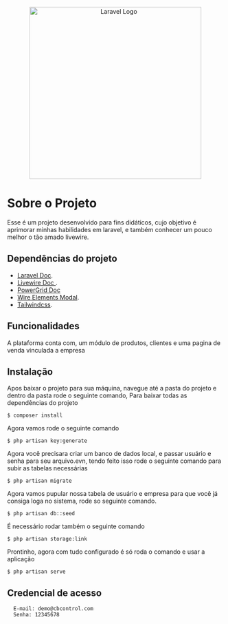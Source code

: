 <p align="center"><a href="https://laravel.com" target="_blank"><img src="https://raw.githubusercontent.com/laravel/art/master/logo-lockup/5%20SVG/2%20CMYK/1%20Full%20Color/laravel-logolockup-cmyk-red.svg" width="400" alt="Laravel Logo"></a></p>


# Sobre o Projeto

Esse é um projeto desenvolvido para fins didáticos, cujo objetivo é aprimorar minhas habilidades em laravel,
e também conhecer um pouco melhor o tão amado livewire.

## Dependências do projeto

- [Laravel Doc](https://laravel.com/docs/10.x).
- [Livewire Doc ](https://laravel-livewire.com/docs/2.x/quickstart).
- [PowerGrid Doc](https://v4.livewire-powergrid.com/table/features-setup.html?id=showsearchinput#showsearchinput)
- [Wire Elements Modal](https://github.com/wire-elements/modal).
- [Tailwindcss](https://tailwindcss.com/docs/installation).

## Funcionalidades

A plataforma conta com, um módulo de produtos, clientes e uma pagina de venda vinculada a empresa

## Instalação

Apos baixar o projeto para sua máquina, navegue até a pasta do projeto e dentro da pasta rode o seguinte comando, 
Para baixar todas as dependências do projeto 
````
$ composer install
````

Agora vamos rode o seguinte comando
````
$ php artisan key:generate
````

Agora você precisara criar um banco de dados local, e passar usuário e senha para seu arquivo.evn,
tendo feito isso rode o seguinte comando para subir as tabelas necessárias
````
$ php artisan migrate
````
Agora vamos pupular nossa tabela de usuário e empresa para que você já consiga loga no sistema, rode so seguinte comando.
````
$ php artisan db::seed
````
É necessário rodar também o seguinte comando

````
$ php artisan storage:link
````
Prontinho, agora com tudo configurado é só roda o comando e usar a aplicação
````
$ php artisan serve
````

## Credencial de acesso
```
  E-mail: demo@cbcontrol.com
  Senha: 12345678
```
